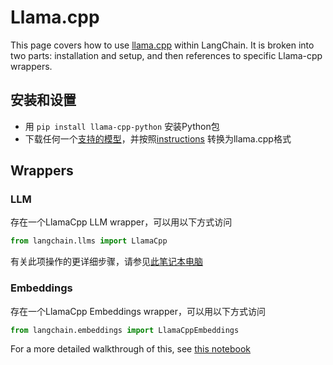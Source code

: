 # Llama.cpp


This page covers how to use [llama.cpp](https://github.com/ggerganov/llama.cpp) within LangChain.
It is broken into two parts: installation and setup, and then references to specific Llama-cpp wrappers.


## 安装和设置
- 用 `pip install llama-cpp-python` 安装Python包
- 下载任何一个[支持的模型](https://github.com/ggerganov/llama.cpp#description)，并按照[instructions](https://github.com/ggerganov/llama.cpp) 转换为llama.cpp格式


## Wrappers


### LLM


存在一个LlamaCpp LLM wrapper，可以用以下方式访问 
```python
from langchain.llms import LlamaCpp

```

有关此项操作的更详细步骤，请参见[此笔记本电脑](../modules/models/llms/integrations/llamacpp.ipynb)


### Embeddings


存在一个LlamaCpp Embeddings wrapper，可以用以下方式访问 
```python
from langchain.embeddings import LlamaCppEmbeddings

```

For a more detailed walkthrough of this, see [this notebook](../modules/models/text_embedding/examples/llamacpp.ipynb)

